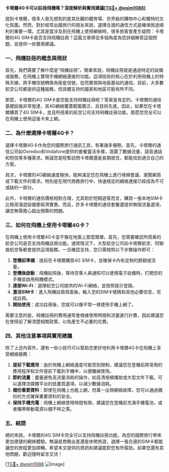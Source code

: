 **卡塔爾4G卡可以註冊飛機嗎？深度解析與實用建議[[TG💪+ @esim1088](https://t.me/s/esim1088)]**

提到卡塔爾，很多人首先想到的是其壯觀的體育場、世界級的購物中心和獨特的文化氛圍。然而，對於經常出國旅行的朋友來說，選擇合適的通信方式是確保旅途順利的重要一環。尤其是當涉及到在飛機上使用網絡時，很多旅客會產生疑問：卡塔爾的4G SIM卡是否支持飛機註冊？這篇文章將從多個角度為您詳細解答這個問題，並提供一些實用建議。

### 一、飛機註冊的概念與現狀

首先，我們需要了解什麼是“飛機註冊”。簡單來說，飛機註冊就是通過特定的設備或服務，在飛機上實現手機網絡連接的功能。這項技術的核心在於利用飛機上的特殊天線，將手機信號轉換為衛星信號，從而實現與地面基站的通信。目前，大多數航空公司都提供這種服務，但具體支持的國家和地區可能有所不同。

那麼，卡塔爾的4G SIM卡是否能支持飛機註冊呢？答案是肯定的。卡塔爾的通信基礎設施非常發達，其4G網絡覆蓋範圍廣泛，且技術先進。因此，如果您在卡塔爾購買了4G SIM卡，並且所搭乘的航空公司支持飛機註冊功能，那麼您完全可以在飛機上使用這張卡來上網。

### 二、為什麼選擇卡塔爾4G卡？

選擇卡塔爾4G卡作為您的國際旅行通訊工具，有著諸多優勢。首先，卡塔爾的通信公司如Ooredoo和Vodafone提供的套餐靈活多樣，涵蓋了數據流量、語音通話和短信等多種需求。無論您是短暫訪問卡塔爾還是長期居住，都能找到適合自己的方案。

其次，卡塔爾的4G網絡速度極快，能夠滿足您在飛機上進行視頻會議、瀏覽網頁或下載文件的需求。特別是在現代商務旅行中，快速穩定的網絡連接已經成為不可或缺的一部分。

此外，卡塔爾的通信價格相對合理，尤其對於短期遊客而言，購買一張本地SIM卡比租用漫遊設備更經濟實惠。而且，許多卡塔爾的通信套餐還提供無限流量選項，讓您無需擔心超出預算的問題。

### 三、如何在飛機上使用卡塔爾4G卡？

在飛機上使用卡塔爾4G卡並不像在地面上那麼簡單。首先，您需要確認所搭乘的航空公司是否支持飛機註冊功能。通常情況下，大型航空公司如卡塔爾航空、阿聯酋航空等都會提供這項服務。一旦確認支持，您只需按照以下步驟操作即可：

1. **登機前準備**：提前在卡塔爾購買4G SIM卡，並確保卡內有足夠的餘額或流量。
2. **登機後啟動**：飛機起飛後，等待空乘人員通知可以使用電子設備時，打開您的手機並啟用飛機模式。
3. **連接Wi-Fi**：選擇航空公司提供的Wi-Fi網絡，並按照提示登錄。
4. **激活SIM卡**：進入飛機註冊頁面後，輸入您的SIM卡號碼和其他必要信息，完成註冊。
5. **開始使用**：成功註冊後，您就可以像平常一樣使用手機上網了。

需要注意的是，飛機註冊的費用通常會根據使用時間和流量進行計費，因此建議您在使用前了解清楚相關政策，以免產生不必要的花費。

### 四、其他注意事項與實用建議

除了上述內容外，還有一些小技巧可以幫助您更好地利用卡塔爾4G卡在飛機上享受網絡服務：

1. **提前下載應用**：由於飛機上網絡速度可能受到限制，建議您在登機前將常用的應用程序和文件提前下載到手機中，以便離線使用。
2. **節約流量**：盡量避免高流量消耗的操作，如高清視頻播放或大型文件下載。可以選擇流媒體平台的低畫質選項，以減少數據消耗。
3. **備份重要資料**：即使在飛機上也能上網，但萬一出現網絡故障，您可以通過備份的方式確保重要資料的安全。
4. **保持手機充電**：飛機上網絡使用時間有限，建議您在登機前充滿手機電池，或者攜帶移動電源以備不時之需。

### 五、結語

總的來說，卡塔爾的4G SIM卡完全可以支持飛機註冊功能，為您的國際旅行帶來更加便捷的網絡體驗。無論是商務出差還是休閒旅遊，選擇一張合適的SIM卡都能讓您的旅程更加順暢。希望本文提供的資訊和建議能對您有所幫助。如果您還有其他問題，歡迎隨時留言交流！

[[TG💪+ @esim1088](https://t.me/s/esim1088) ![Image](https://i.postimg.cc/4NQfJmqS/Snipaste-2025-05-13-00-14-12.png)]